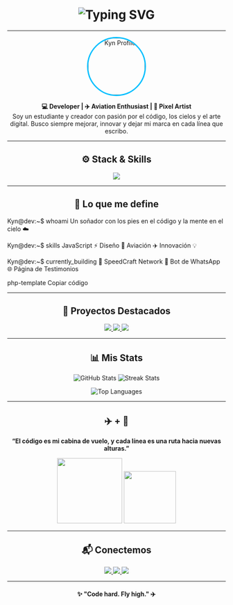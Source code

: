 <!-- Banner principal -->
<h1 align="center">
  <img src="https://readme-typing-svg.herokuapp.com?font=JetBrains+Mono&size=30&pause=1000&color=00BFFF&center=true&vCenter=true&width=500&lines=👋+Hola%2C+soy+Kyn;💻+Desarrollador+Web;✈️+Amante+de+la+Aviación;🎨+Diseñador+de+Pixel+Art" alt="Typing SVG" />
</h1>

---

<!-- Presentación -->
<p align="center">
  <img src="https://github.com/KynMC.png" width="130" style="border-radius:50%; border: 3px solid #00BFFF;" alt="Kyn Profile" />
</p>

<p align="center">
  <b>💻 Developer | ✈️ Aviation Enthusiast | 🎨 Pixel Artist</b><br>
  Soy un estudiante y creador con pasión por el código, los cielos y el arte digital.  
  Busco siempre mejorar, innovar y dejar mi marca en cada línea que escribo.
</p>

---

<!-- Tecnologías -->
<h2 align="center">⚙️ Stack & Skills</h2>

<p align="center">
  <img src="https://skillicons.dev/icons?i=html,css,js,react,nodejs,java,python,vscode,git,github,figma&theme=dark" />
</p>

---

<!-- Terminal animada -->
<h2 align="center">🧠 Lo que me define</h2>

Kyn@dev:~$ whoami
Un soñador con los pies en el código y la mente en el cielo ☁️

Kyn@dev:~$ skills
JavaScript ⚡ Diseño 🎨 Aviación ✈️ Innovación 💡

Kyn@dev:~$ currently_building
🚀 SpeedCraft Network
🤖 Bot de WhatsApp
🌐 Página de Testimonios

php-template
Copiar código

---

<!-- Proyectos -->
<h2 align="center">🚀 Proyectos Destacados</h2>

<p align="center">
  <a href="https://github.com/KynMC/SpeedCraft-Web">
    <img src="https://img.shields.io/badge/🌐%20SpeedCraft%20Network-%23000?style=for-the-badge&logo=minecraft&logoColor=00BFFF" />
  </a>
  <a href="https://github.com/KynMC/Bot-WhatsApp">
    <img src="https://img.shields.io/badge/🤖%20Bot%20WhatsApp-%23232F3E?style=for-the-badge&logo=whatsapp&logoColor=00BFFF" />
  </a>
  <a href="https://github.com/KynMC/Pagina-Testimonios">
    <img src="https://img.shields.io/badge/📝%20Página%20Testimonios-%23000?style=for-the-badge&logo=vercel&logoColor=00BFFF" />
  </a>
</p>

---

<!-- Estadísticas -->
<h2 align="center">📊 Mis Stats</h2>

<p align="center">
  <img src="https://github-readme-stats.vercel.app/api?username=KynMC&show_icons=true&theme=tokyonight&hide_border=true&bg_color=00000000" alt="GitHub Stats" />
  <img src="https://github-readme-streak-stats.herokuapp.com/?user=KynMC&theme=tokyonight&hide_border=true" alt="Streak Stats" />
</p>

<p align="center">
  <img src="https://github-readme-stats.vercel.app/api/top-langs/?username=KynMC&layout=compact&theme=tokyonight&hide_border=true" alt="Top Languages" />
</p>

---

<!-- Aviación + Pixel Art -->
<h2 align="center">✈️ + 🎨</h2>
<p align="center">
  <b>“El código es mi cabina de vuelo, y cada línea es una ruta hacia nuevas alturas.”</b>
</p>

<p align="center">
  <img src="https://cdn.pixabay.com/photo/2017/09/04/18/45/airplane-2716235_1280.png" width="150" />
  <img src="https://media.tenor.com/0V1fCDRWzv0AAAAi/pixel-art.gif" width="120" />
</p>

---

<!-- Contacto -->
<h2 align="center">📬 Conectemos</h2>

<p align="center">
  <a href="mailto:tuemail@example.com">
    <img src="https://img.shields.io/badge/Gmail-%2300BFFF?style=for-the-badge&logo=gmail&logoColor=white" />
  </a>
  <a href="https://discord.gg/">
    <img src="https://img.shields.io/badge/Discord-%2300BFFF?style=for-the-badge&logo=discord&logoColor=white" />
  </a>
  <a href="https://www.linkedin.com/">
    <img src="https://img.shields.io/badge/LinkedIn-%2300BFFF?style=for-the-badge&logo=linkedin&logoColor=white" />
  </a>
</p>

---

<h4 align="center">✨ "Code hard. Fly high." ✈️</h4>
